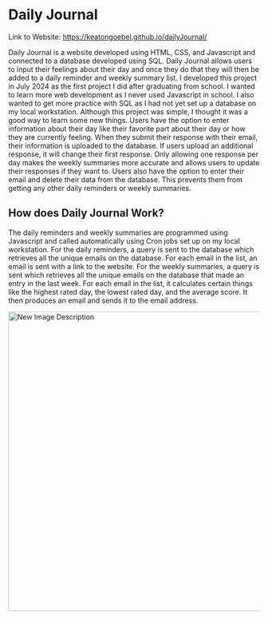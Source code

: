 # Daily Journal
Link to Website: https://keatongoebel.github.io/dailyJournal/

Daily Journal is a website developed using HTML, CSS, and Javascript and connected to a database developed using SQL. Daily Journal allows users to input their feelings about their day and once they do that they will then be added to a daily reminder and weekly summary list. I developed this project in July 2024 as the first project I did after graduating from school. I wanted to learn more web development as I never used Javascript in school. I also wanted to get more practice with SQL as I had not yet set up a database on my local workstation. Although this project was simple, I thought it was a good way to learn some new things. Users have the option to enter information about their day like their favorite part about their day or how they are currently feeling. When they submit their response with their email, their information is uploaded to the database. If users upload an additional response, it will change their first response. Only allowing one response per day makes the weekly summaries more accurate and allows users to update their responses if they want to. Users also have the option to enter their email and delete their data from the database. This prevents them from getting any other daily reminders or weekly summaries. 
## How does Daily Journal Work? 
The daily reminders and weekly summaries are programmed using Javascript and called automatically using Cron jobs set up on my local workstation.
For the daily reminders, a query is sent to the database which retrieves all the unique emails on the database. For each email in the list, an email is sent with a link to the website. For the weekly summaries, a query is sent which retrieves all the unique emails on the database that made an entry in the last week. For each email in the list, it calculates certain things like the highest rated day, the lowest rated day, and the average score. It then produces an email and sends it to the email address.
 
<a href="https://example.com">
  <img src="https://github.com/your-username/your-repository/raw/main/images/new-image.png" width="800" height="600" alt="New Image Description">
</a>
